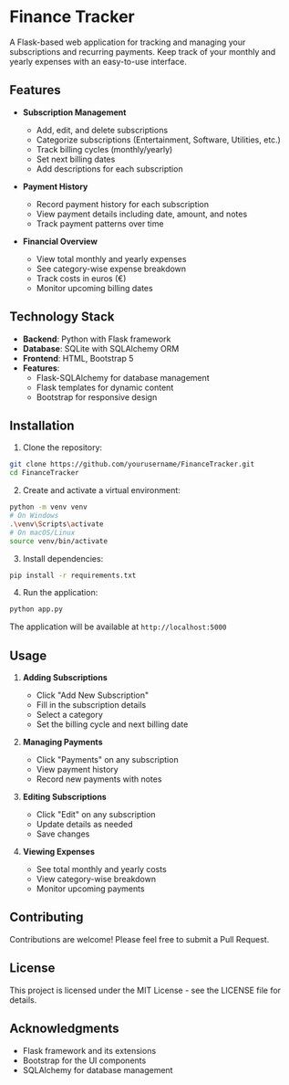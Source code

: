 # Finance Tracker

A Flask-based web application for tracking and managing your subscriptions and recurring payments. Keep track of your monthly and yearly expenses with an easy-to-use interface.

## Features

- **Subscription Management**
  - Add, edit, and delete subscriptions
  - Categorize subscriptions (Entertainment, Software, Utilities, etc.)
  - Track billing cycles (monthly/yearly)
  - Set next billing dates
  - Add descriptions for each subscription

- **Payment History**
  - Record payment history for each subscription
  - View payment details including date, amount, and notes
  - Track payment patterns over time

- **Financial Overview**
  - View total monthly and yearly expenses
  - See category-wise expense breakdown
  - Track costs in euros (€)
  - Monitor upcoming billing dates

## Technology Stack

- **Backend**: Python with Flask framework
- **Database**: SQLite with SQLAlchemy ORM
- **Frontend**: HTML, Bootstrap 5
- **Features**: 
  - Flask-SQLAlchemy for database management
  - Flask templates for dynamic content
  - Bootstrap for responsive design

## Installation

1. Clone the repository:
```bash
git clone https://github.com/yourusername/FinanceTracker.git
cd FinanceTracker
```

2. Create and activate a virtual environment:
```bash
python -m venv venv
# On Windows
.\venv\Scripts\activate
# On macOS/Linux
source venv/bin/activate
```

3. Install dependencies:
```bash
pip install -r requirements.txt
```

4. Run the application:
```bash
python app.py
```

The application will be available at `http://localhost:5000`

## Usage

1. **Adding Subscriptions**
   - Click "Add New Subscription"
   - Fill in the subscription details
   - Select a category
   - Set the billing cycle and next billing date

2. **Managing Payments**
   - Click "Payments" on any subscription
   - View payment history
   - Record new payments with notes

3. **Editing Subscriptions**
   - Click "Edit" on any subscription
   - Update details as needed
   - Save changes

4. **Viewing Expenses**
   - See total monthly and yearly costs
   - View category-wise breakdown
   - Monitor upcoming payments

## Contributing

Contributions are welcome! Please feel free to submit a Pull Request.

## License

This project is licensed under the MIT License - see the LICENSE file for details.

## Acknowledgments

- Flask framework and its extensions
- Bootstrap for the UI components
- SQLAlchemy for database management 